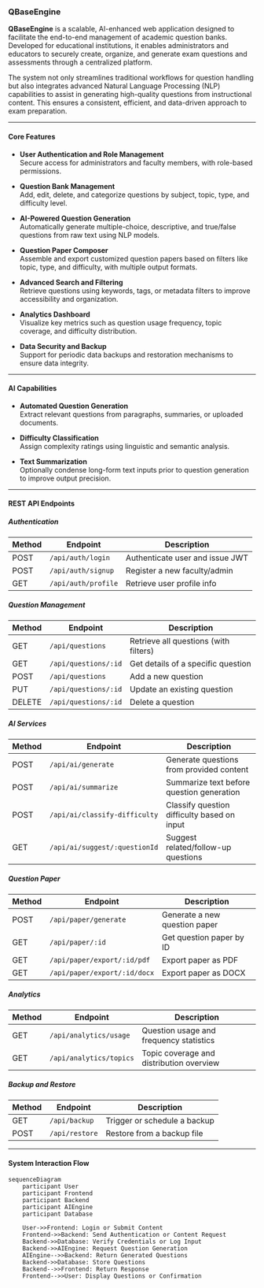 ### QBaseEngine

**QBaseEngine** is a scalable, AI-enhanced web application designed to facilitate the end-to-end management of academic question banks. Developed for educational institutions, it enables administrators and educators to securely create, organize, and generate exam questions and assessments through a centralized platform.

The system not only streamlines traditional workflows for question handling but also integrates advanced Natural Language Processing (NLP) capabilities to assist in generating high-quality questions from instructional content. This ensures a consistent, efficient, and data-driven approach to exam preparation.

---

#### Core Features

- **User Authentication and Role Management**  
  Secure access for administrators and faculty members, with role-based permissions.

- **Question Bank Management**  
  Add, edit, delete, and categorize questions by subject, topic, type, and difficulty level.

- **AI-Powered Question Generation**  
  Automatically generate multiple-choice, descriptive, and true/false questions from raw text using NLP models.

- **Question Paper Composer**  
  Assemble and export customized question papers based on filters like topic, type, and difficulty, with multiple output formats.

- **Advanced Search and Filtering**  
  Retrieve questions using keywords, tags, or metadata filters to improve accessibility and organization.

- **Analytics Dashboard**  
  Visualize key metrics such as question usage frequency, topic coverage, and difficulty distribution.

- **Data Security and Backup**  
  Support for periodic data backups and restoration mechanisms to ensure data integrity.

---

#### AI Capabilities

- **Automated Question Generation**  
  Extract relevant questions from paragraphs, summaries, or uploaded documents.

- **Difficulty Classification**  
  Assign complexity ratings using linguistic and semantic analysis.

- **Text Summarization**  
  Optionally condense long-form text inputs prior to question generation to improve output precision.

---

#### REST API Endpoints

##### Authentication

| Method | Endpoint         | Description                      |
|--------|------------------|----------------------------------|
| POST   | `/api/auth/login` | Authenticate user and issue JWT |
| POST   | `/api/auth/signup` | Register a new faculty/admin    |
| GET    | `/api/auth/profile` | Retrieve user profile info      |

##### Question Management

| Method | Endpoint                | Description                            |
|--------|-------------------------|----------------------------------------|
| GET    | `/api/questions`         | Retrieve all questions (with filters)  |
| GET    | `/api/questions/:id`     | Get details of a specific question     |
| POST   | `/api/questions`         | Add a new question                     |
| PUT    | `/api/questions/:id`     | Update an existing question            |
| DELETE | `/api/questions/:id`     | Delete a question                      |

##### AI Services

| Method | Endpoint                      | Description                                    |
|--------|-------------------------------|------------------------------------------------|
| POST   | `/api/ai/generate`            | Generate questions from provided content       |
| POST   | `/api/ai/summarize`           | Summarize text before question generation      |
| POST   | `/api/ai/classify-difficulty` | Classify question difficulty based on input    |
| GET    | `/api/ai/suggest/:questionId` | Suggest related/follow-up questions            |

##### Question Paper

| Method | Endpoint                     | Description                          |
|--------|------------------------------|--------------------------------------|
| POST   | `/api/paper/generate`        | Generate a new question paper        |
| GET    | `/api/paper/:id`             | Get question paper by ID             |
| GET    | `/api/paper/export/:id/pdf`  | Export paper as PDF                  |
| GET    | `/api/paper/export/:id/docx` | Export paper as DOCX                 |

##### Analytics

| Method | Endpoint             | Description                                |
|--------|----------------------|--------------------------------------------|
| GET    | `/api/analytics/usage` | Question usage and frequency statistics    |
| GET    | `/api/analytics/topics` | Topic coverage and distribution overview  |

##### Backup and Restore

| Method | Endpoint          | Description                    |
|--------|-------------------|--------------------------------|
| GET    | `/api/backup`      | Trigger or schedule a backup   |
| POST   | `/api/restore`     | Restore from a backup file     |

---

#### System Interaction Flow

```mermaid
sequenceDiagram
    participant User
    participant Frontend
    participant Backend
    participant AIEngine
    participant Database

    User->>Frontend: Login or Submit Content
    Frontend->>Backend: Send Authentication or Content Request
    Backend->>Database: Verify Credentials or Log Input
    Backend->>AIEngine: Request Question Generation
    AIEngine-->>Backend: Return Generated Questions
    Backend->>Database: Store Questions
    Backend-->>Frontend: Return Response
    Frontend-->>User: Display Questions or Confirmation
```
